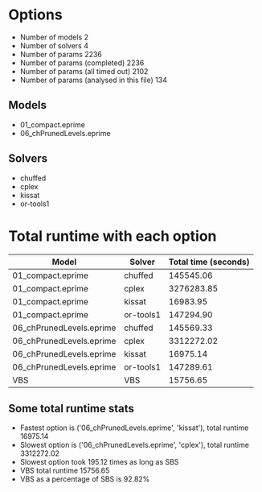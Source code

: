 

# Options


- Number of models 2
- Number of solvers 4
- Number of params 2236
- Number of params (completed) 2236
- Number of params (all timed out) 2102
- Number of params (analysed in this file) 134


## Models


 - 01_compact.eprime
 - 06_chPrunedLevels.eprime


## Solvers


 - chuffed
 - cplex
 - kissat
 - or-tools1


# Total runtime with each option


 | Model | Solver | Total time (seconds) | 
 | -- | -- | -- | 
 | 01_compact.eprime | chuffed | 145545.06 | 
 | 01_compact.eprime | cplex | 3276283.85 | 
 | 01_compact.eprime | kissat | 16983.95 | 
 | 01_compact.eprime | or-tools1 | 147294.90 | 
 | 06_chPrunedLevels.eprime | chuffed | 145569.33 | 
 | 06_chPrunedLevels.eprime | cplex | 3312272.02 | 
 | 06_chPrunedLevels.eprime | kissat | 16975.14 | 
 | 06_chPrunedLevels.eprime | or-tools1 | 147289.61 | 
 | VBS | VBS | 15756.65 | 


## Some total runtime stats


 - Fastest option is ('06_chPrunedLevels.eprime', 'kissat'), total runtime 16975.14
 - Slowest option is ('06_chPrunedLevels.eprime', 'cplex'), total runtime 3312272.02
 - Slowest option took 195.12 times as long as SBS
 - VBS total runtime 15756.65
 - VBS as a percentage of SBS is 92.82%
